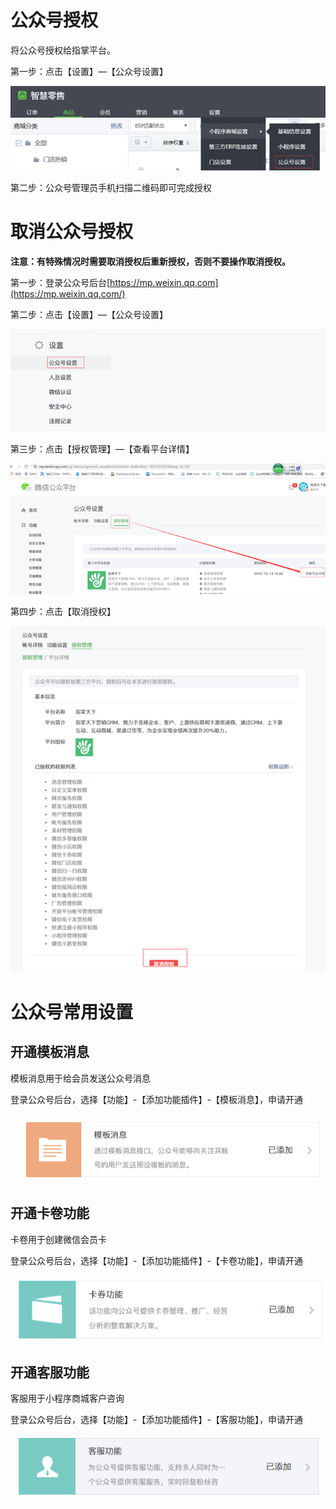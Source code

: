 # 公众号授权

将公众号授权给指掌平台。

第一步：点击【设置】—【公众号设置】

![](/assets/import3232323.png)

第二步：公众号管理员手机扫描二维码即可完成授权

# 取消公众号授权

**注意：有特殊情况时需要取消授权后重新授权，否则不要操作取消授权。**

第一步：登录公众号后台[https://mp.weixin.qq.com](https://mp.weixin.qq.com/)

第二步：点击【设置】—【公众号设置】

![](/assets/import2223.png)

第三步：点击【授权管理】—【查看平台详情】

![](/assets/import22332.png)

第四步：点击【取消授权】

![](/assets/import323.png)

# 公众号常用设置

## 开通模板消息

模板消息用于给会员发送公众号消息

登录公众号后台，选择【功能】-【添加功能插件】-【模板消息】，申请开通

![](/assets/import3232.png)

## 开通卡卷功能

卡卷用于创建微信会员卡

登录公众号后台，选择【功能】-【添加功能插件】-【卡卷功能】，申请开通

![](/assets/import33223.png)

## 开通客服功能

客服用于小程序商城客户咨询

登录公众号后台，选择【功能】-【添加功能插件】-【客服功能】，申请开通

![](/assets/import20208201712.png)

